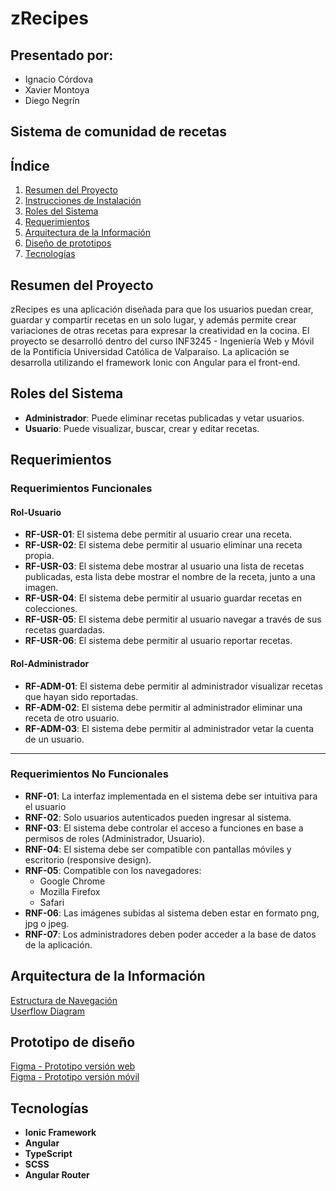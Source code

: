 # zRecipes
## Presentado por:
- Ignacio Córdova
- Xavier Montoya
- Diego Negrín

## Sistema de comunidad de recetas

## Índice
1. [Resumen del Proyecto](#resumen-del-proyecto)
2. [Instrucciones de Instalación](#instrucciones-de-instalación)
3. [Roles del Sistema](#roles-del-sistema)
4. [Requerimientos](#requerimientos)
5. [Arquitectura de la Información](#arquitectura-de-la-información)
6. [Diseño de prototipos](#prototipo-de-diseño)
7. [Tecnologías](#tecnologías)


## Resumen del Proyecto
zRecipes es una aplicación diseñada para que los usuarios puedan crear, guardar y compartir recetas en un solo lugar, y además permite crear variaciones de otras recetas para expresar la creatividad en la cocina. El proyecto se desarrolló dentro del curso INF3245 - Ingeniería Web y Móvil de la Pontificia Universidad Católica de Valparaíso. La aplicación se desarrolla utilizando el framework Ionic con Angular para el front-end.

## Roles del Sistema
- **Administrador**: Puede eliminar recetas publicadas y vetar usuarios.
- **Usuario**: Puede visualizar, buscar, crear y editar recetas.

## Requerimientos

### Requerimientos Funcionales

#### Rol-Usuario

- **RF-USR-01**: El sistema debe permitir al usuario crear una receta.
- **RF-USR-02**: El sistema debe permitir al usuario eliminar una receta propia.
- **RF-USR-03**: El sistema debe mostrar al usuario una lista de recetas publicadas, esta lista debe mostrar el nombre de la receta, junto a una imagen.
- **RF-USR-04**: El sistema debe permitir al usuario guardar recetas en colecciones.
- **RF-USR-05**: El sistema debe permitir al usuario navegar a través de sus recetas guardadas.
- **RF-USR-06**: El sistema debe permitir al usuario reportar recetas.


#### Rol-Administrador
- **RF-ADM-01**: El sistema debe permitir al administrador visualizar recetas que hayan sido reportadas.
- **RF-ADM-02**: El sistema debe permitir al administrador eliminar una receta de otro usuario.
- **RF-ADM-03**: El sistema debe permitir al administrador vetar la cuenta de un usuario.
---

### Requerimientos No Funcionales

- **RNF-01**: La interfaz implementada en el sistema debe ser intuitiva para el usuario 
- **RNF-02**:  Solo usuarios autenticados pueden ingresar al sistema.
- **RNF-03**: El sistema debe controlar el acceso a funciones en base a permisos de roles (Administrador, Usuario).
- **RNF-04**: El sistema debe ser compatible con pantallas móviles y escritorio (responsive design).
- **RNF-05**:  Compatible con los navegadores:
    - Google Chrome
    - Mozilla Firefox
    - Safari
- **RNF-06**:  Las imágenes subidas al sistema deben estar en formato png, jpg o jpeg.
- **RNF-07**: Los administradores deben poder acceder a la base de datos de la aplicación.


## Arquitectura de la Información 
[Estructura de Navegación](https://whimsical.com/web-y-movil-PZuFpkK7MZCCMFupwKgkWc)\
[Userflow Diagram](https://whimsical.com/web-y-movil-2-GQ7umSDjNrvn2kFVQ4VMbQ)

## Prototipo de diseño 
[Figma - Prototipo versión web](https://www.figma.com/proto/Jmyy4ZCMmLQWhFumfUQfd6/zRecipes?node-id=3396-4412&t=Sekj0D7XzfvoQ3X9-1&scaling=min-zoom&content-scaling=fixed&page-id=0%3A1&starting-point-node-id=3396%3A4412)\
[Figma - Prototipo versión móvil](https://www.figma.com/proto/Jmyy4ZCMmLQWhFumfUQfd6/zRecipes?node-id=5331-1801&p=f&t=ae14TDLrTogItKkq-1&scaling=min-zoom&content-scaling=fixed&page-id=5331%3A1554)


## Tecnologías
- **Ionic Framework**
- **Angular**
- **TypeScript**
- **SCSS**
- **Angular Router**
